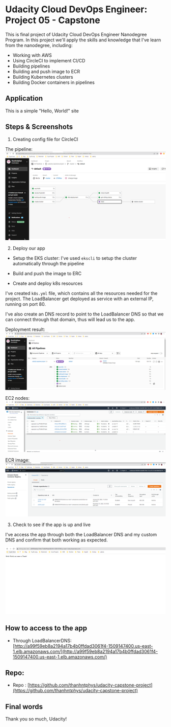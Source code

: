 # Udacity Cloud DevOps Engineer: Project 05 - Capstone

This is final project of Udacity Cloud DevOps Engineer Nanodegree Program. In this project we'll apply the skills and knowledge that I've learn from the nanodegree, including:

- Working with AWS
- Using CircleCI to implement CI/CD
- Building pipelines
- Building and push image to ECR
- Building Kubernetes clusters
- Building Docker containers in pipelines

## Application

This is a simple "Hello, World!" site 

## Steps & Screenshots

1. Creating config file for CircleCI

The pipeline:
![CircleCI pipeline](screenshots/pictureuda1.png)

2. Deploy our app

- Setup the EKS cluster: I've used `ekscli` to setup the cluster automatically through the pipeline 

- Build and push the image to ERC

- Create and deploy k8s resources

I've created `k8s.yml` file, which contains all the resources needed for the project. The LoadBalancer get deployed as service with an external IP, running on port 80.

I've also create an DNS record to point to the LoadBalancer DNS so that we can connect through that domain, thus will lead us to the app.

Deployment result:
![Deployment result](screenshots/pictureuda2.png)

EC2 nodes:
![EC2 nodes](screenshots/pictureuda3.png)

ECR image:
![EC2 image](screenshots/pictureuda4.png)

3. Check to see if the app is up and live

I've access the app through both the LoadBalancer DNS and my custom DNS and confirm that both working as expected.

![POC](screenshots/pictureuda5.png)

## How to access to the app

- Through LoadBalancerDNS: [http://a99f59eb8a2194a17b4b0ffdad3061f4-1509147400.us-east-1.elb.amazonaws.com/](http://a99f59eb8a2194a17b4b0ffdad3061f4-1509147400.us-east-1.elb.amazonaws.com/)

## Repo:
- Repo : [https://github.com/thanhntphys/udacity-capstone-project](https://github.com/thanhntphys/udacity-capstone-project)

## Final words

Thank you so much, Udacity!